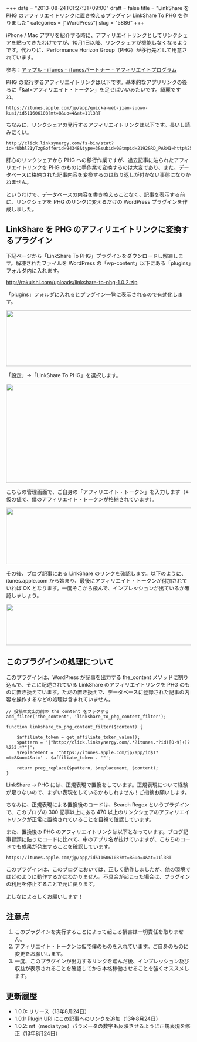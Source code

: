 +++
date = "2013-08-24T01:27:31+09:00"
draft = false
title = "LinkShare を PHG のアフィリエイトリンクに置き換えるプラグイン LinkShare To PHG を作りました"
categories = ["WordPress"]
slug = "5886"
+++

iPhone / Mac アプリを紹介する時に、アフィリエイトリンクとしてリンクシェアを貼ってきたわけですが、10月1日以降、リンクシェアが機能しなくなるようです。代わりに、Performance Horizon Group（PHG）が移行先として用意されています。

参考：<a href="http://www.apple.com/jp/itunes/affiliates/">アップル - iTunes - iTunesパートナー - アフィリエイトプログラム</a>

PHG の発行するアフィリエイトリンクは以下です。基本的なアプリリンクの後ろに「&at=アフィリエイト・トークン」を足せばいいみたいです。綺麗ですね。

<pre><code>https://itunes.apple.com/jp/app/quicka-web-jian-suowo-kuai/id511606108?mt=8&uo=4&at=11l3RT</code></pre>

ちなみに、リンクシェアの発行するアフィリエイトリンクは以下です。長いし読みにくい。

<pre><code>http://click.linksynergy.com/fs-bin/stat?id=rUbhl21yTzg&offerid=94348&type=3&subid=0&tmpid=2192&RD_PARM1=http%253A%252F%252Fitunes.apple.com%252Fjp%252Fapp%252Fquicka%252Fid511606108%253Fmt%253D8%2526uo%253D4%2526partnerId%253D30</code></pre>

肝心のリンクシェアから PHG への移行作業ですが、過去記事に貼られたアフィリエイトリンクを PHG のものに手作業で変換するのは大変であり、また、データベースに格納された記事内容を変換するのは取り返しが付かない事態になりかねません。

というわけで、データベースの内容を書き換えることなく、記事を表示する前に、リンクシェアを PHG のリンクに変えるだけの WordPress プラグインを作成しました。

<h2>LinkShare を PHG のアフィリエイトリンクに変換するプラグイン</h2>

下記ページから「LinkShare To PHG」プラグインをダウンロードし解凍します。解凍されたファイルを WordPress の「wp-content」以下にある「plugins」フォルダ内に入れます。

<a href="http://rakuishi.com/uploads/linkshare-to-phg-1.0.2.zip" target="_blank">http://rakuishi.com/uploads/linkshare-to-phg-1.0.2.zip</a>

「plugins」フォルダに入れるとプラグイン一覧に表示されるので有効化します。

<img class="align-center" src="/images/2013/08/5886_1.png" border="0" width="640" height="152" />

「設定」→「LinkShare To PHG」を選択します。

<img class="align-center" src="/images/2013/08/5886_2.png" border="0" width="640" height="270" />

こちらの管理画面で、ご自身の「アフィリエイト・トークン」を入力します（※ 仮の値で、僕のアフィリエイト・トークンが格納されています）。

<img class="align-center" src="/images/2013/08/5886_3.png" border="0" width="640" height="154" />

その後、ブログ記事にある LinkShare のリンクを確認します。以下のように、itunes.apple.com から始まり、最後にアフィリエイト・トークンが付加されていれば OK となります。一度そこから飛んで、インプレッションが出ているか確認しましょう。

<img class="align-center" src="/images/2013/08/5886_4.png" border="0" width="640" height="112" />

<h2>このプラグインの処理について</h2>

このプラグインは、WordPress が記事を出力する the_content メソッドに割り込んで、そこに記述されている LinkShare のアフィリエイトリンクを PHG のものに置き換えています。ただの置き換えで、データベースに登録された記事の内容を操作するなどの処理は含まれていません。

<pre><code>// 投稿本文出力前の the_content をフックする
add_filter('the_content', 'linkshare_to_phg_content_filter');

function linkshare_to_phg_content_filter($content) {

	$affiliate_token = get_affiliate_token_value();
	$pattern = '|"http://click.linksynergy.com/.*?itunes.*?id([0-9]+)?%253.*?"|';
	$replacement = '"https://itunes.apple.com/jp/app/id$1?mt=8&uo=4&at=' . $affiliate_token . '"';

	return preg_replace($pattern, $replacement, $content);
}
</code></pre>

LinkShare → PHG には、正規表現で置換をしています。正規表現について経験が足りないので、まずい表現をしているかもしれません！ご指摘お願いします。

ちなみに、正規表現による置換後のコードは、Search Regex というプラグインで、このブログの 300 記事以上にある 470 以上のリンクシェアのアフィリエイトリンクが正常に置換されていることを目視で確認しています。

また、置換後の PHG のアフィリエイトリンクは以下となっています。ブログ記事冒頭に貼ったコードに比べて、中のアプリ名が抜けていますが、こちらのコードでも成果が発生することを確認しています。

<pre><code>https://itunes.apple.com/jp/app/id511606108?mt=8&uo=4&at=11l3RT</code></pre>

このプラグインは、このブログにおいては、正しく動作しましたが、他の環境ではどのように動作するかはわかりません。不具合が起こった場合は、プラグインの利用を停止することで元に戻ります。

よしなによろしくお願いします！

<h2>注意点</h2>

<ol>
<li>このプラグインを実行することによって起こる損害は一切責任を取りません。</li>
<li>アフィリエイト・トークンは仮で僕のものを入れています。ご自身のものに変更をお願いします。</li>
<li>一度、このプラグインが出力するリンクを踏んだ後、インプレッション及び収益が表示されることを確認してから本格稼働させることを強くオススメします。</li>
</ol>

<h2>更新履歴</h2>

<ul>
<li>1.0.0: リリース（13年8月24日）</li>
<li>1.0.1: Plugin URI にこの記事へのリンクを追加（13年8月24日）</li>
<li>1.0.2: mt（media type）パラメータの数字も反映させるように正規表現を修正（13年8月24日）</li>
</ul>
